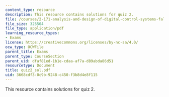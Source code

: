 ```yaml
---
content_type: resource
description: This resource contains solutions for quiz 2.
file: /courses/2-171-analysis-and-design-of-digital-control-systems-fall-2006/3668cdf30c9b9248c450f3b8d4e8f115_quiz2_sol.pdf
file_size: 325504
file_type: application/pdf
learning_resource_types:
- Exams
license: https://creativecommons.org/licenses/by-nc-sa/4.0/
ocw_type: OCWFile
parent_title: Exams
parent_type: CourseSection
parent_uid: dfaf81ed-1b1e-cdaa-af7a-d89abda86d51
resourcetype: Document
title: quiz2_sol.pdf
uid: 3668cdf3-0c9b-9248-c450-f3b8d4e8f115
---
```

This resource contains solutions for quiz 2.